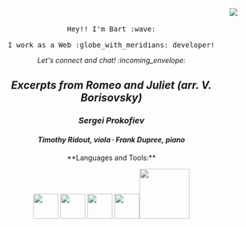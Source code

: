 <p align="center">
  <img align="right" src="https://media.giphy.com/media/fsoCk5kgOcYMM/giphy-downsized-large.gif?cid=ecf05e47s2wctd6ejdjsr3lkg8p20caraz2wqs4shdrvyb9j&rid=giphy-downsized-large.gif" />
  <br><br>
  <samp>
    Hey!! I'm Bart :wave:
    <br><br>
    I work as a Web :globe_with_meridians: developer!
  </samp>
</p>

<p align="center"> 
  <i> Let's connect and chat! :incoming_envelope: </i>
</p>
<div style="font-style: italic; text-align: center;" markdown="1">

## Excerpts from Romeo and Juliet (arr. V. Borisovsky)
### Sergei Prokofiev
#### Timothy Ridout, viola ∙ Frank Dupree, piano

</div>
<center>**Languages and Tools:**</center>

<p align="center">   
  <img src="https://media3.giphy.com/media/kdFc8fubgS31b8DsVu/giphy.webp" width="50">
  <img src="https://media3.giphy.com/media/ln7z2eWriiQAllfVcn/200w.webp" width="50">
  <img src="https://i.giphy.com/media/eNAsjO55tPbgaor7ma/200w.webp" width="50">
  <img src="https://i.giphy.com/media/IdyAQJVN2kVPNUrojM/200.webp" width="50"><img src="https://media.giphy.com/media/kH1DBkPNyZPOk0BxrM/giphy.gif" width="100">  
</p>

